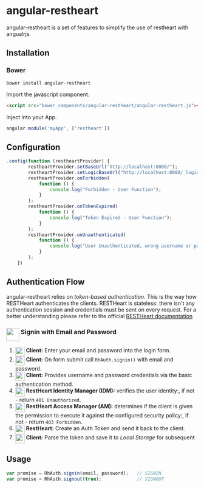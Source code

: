 # angular-restheart

angular-restheart is a set of features to simplify the use of restheart with angualrjs.


## Installation

### Bower

```
bower install angular-restheart
```

Import the javascript component.

```html
<script src="bower_components/angular-restheart/angular-restheart.js"></script>
```

Inject into your App.

```javascript
angular.module('myApp', ['restheart'])
```


## Configuration

```javascript
.config(function (restheartProvider) {
        restheartProvider.setBaseUrl("http://localhost:8080/");
        restheartProvider.setLogicBaseUrl("http://localhost:8080/_logic");
        restheartProvider.onForbidden(
            function () {
                console.log("Forbidden - User Function");
            }
        );
        restheartProvider.onTokenExpired(
            function () {
                console.log("Token Expired - User Function");
            }
        );
        restheartProvider.onUnauthenticated(
            function () {
                console.log("User Unauthenticated, wrong username or password - User Function");
            }
        );
    })
```


## Authentication Flow

angular-restheart relies on *token-based authentication*. This is the way how RESTHeart authenticates the clients. RESTHeart is stateless: there isn't any authentication session and credentials must be sent on every request.
For a better understanding please refer to the official [RESTHeart documentation](https://softinstigate.atlassian.net/wiki/display/RH/How+Clients+authenticate#HowClientsauthenticate-AuthenticationToken)

### <img height="34" align="top" src="http://tech-lives.com/wp-content/uploads/2012/03/Lock-icon.png"> Signin with Email and Password

1. <img height="24" align="top" src="https://i.ytimg.com/i/bn1OgGei-DV7aSRo_HaAiw/mq1.jpg?v=4f8f2cc9"> **Client:** Enter your email and password into the login form.
2. <img height="24" align="top" src="https://i.ytimg.com/i/bn1OgGei-DV7aSRo_HaAiw/mq1.jpg?v=4f8f2cc9"> **Client:** On form submit call `RhAuth.signin()` with email and password.
3. <img height="24" align="top" src="https://i.ytimg.com/i/bn1OgGei-DV7aSRo_HaAiw/mq1.jpg?v=4f8f2cc9"> **Client:** Provides username and password credentials via the basic authentication method.
4. <img height="24" align="top" src="http://icons.iconarchive.com/icons/oxygen-icons.org/oxygen/256/Places-network-server-database-icon.png"> **RestHeart Identity Manager (IDM):** verifies the user identity:, if not - return `401 Unauthorized`.
5. <img height="24" align="top" src="http://icons.iconarchive.com/icons/oxygen-icons.org/oxygen/256/Places-network-server-database-icon.png"> **RestHeart Access Manager (AM):** determines if the client is given the permission to execute it against the configured security policy:, if not - return `403 Forbidden`.
6. <img height="24" align="top" src="http://icons.iconarchive.com/icons/oxygen-icons.org/oxygen/256/Places-network-server-database-icon.png"> **RestHeart:** Create an Auth Token and send it back to the client.
7. <img height="24" align="top" src="https://i.ytimg.com/i/bn1OgGei-DV7aSRo_HaAiw/mq1.jpg?v=4f8f2cc9"> **Client:** Parse the token and save it to *Local Storage* for subsequent


## Usage

```javascript
var promise = RhAuth.signin(email, password);   // SIGNIN
var promise = RhAuth.signout(true);             // SIGNOUT
```

